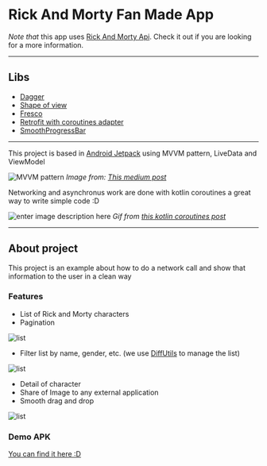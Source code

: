 
# Rick And Morty Fan Made App


*Note that* this app uses  [Rick And Morty Api](https://rickandmortyapi.com/). 
Check it out if you are looking for a more information.

---
## Libs
- [Dagger](https://github.com/google/dagger)
- [Shape of view](https://github.com/florent37/ShapeOfView)
- [Fresco](https://github.com/facebook/fresco)
- [Retrofit with coroutines adapter](https://github.com/square/retrofit)
- [SmoothProgressBar](https://github.com/castorflex/SmoothProgressBar)

---
This project is based in [Android Jetpack](https://developer.android.com/jetpack?hl=es-419) using MVVM pattern, LiveData and ViewModel

![MVVM pattern](https://miro.medium.com/max/909/1*BpxMFh7DdX0_hqX6ABkDgw.png)
*Image from: [This medium post](https://proandroiddev.com/mvvm-architecture-viewmodel-and-livedata-part-1-604f50cda1)*

Networking and asynchronus work are done with kotlin coroutines a great way to write simple code :D

![enter image description here](https://miro.medium.com/max/1050/1*OEX52nKgM1SHGO4l1mvV1A.gif)
*Gif from [this kotlin coroutines post](https://proandroiddev.com/how-to-make-sense-of-kotlin-coroutines-b666c7151b93)*

---
## About project
This project is an example about how to do a network call and show that information to the user in a clean way
### Features
- List of Rick and Morty characters
- Pagination

![list](demo/character_list.gif)
- Filter list by name, gender, etc. (we use [DiffUtils](https://developer.android.com/reference/android/support/v7/util/DiffUtil) to manage the list)

![list](demo/filter.gif)
- Detail of character
- Share of Image to any external application
- Smooth drag and drop

![list](demo/drag_and_move.gif)

### Demo APK
[You can find it here :D](demo/demo.apk)
